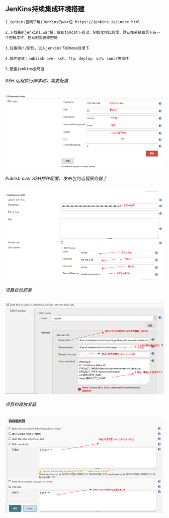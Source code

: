 ## JenKins持续集成环境搭建

	1.jenkins官网下载jJenKins的war包 https://jenkins.io/index.html

	2.下载最新jenkins.war包，放到tomcat下启动，初始化时比较慢，默认在系统目录下有一个密码文件，启动时需要改密码

	3.设置用户/密码，进入jenkins下的home目录下

	4.插件安装：publish over ssh、ftp、deploy、ssh、sonar等插件

	5.配置jenkins全局值

###### SSH 远程执行脚本时，需要配置

![ssh icon](ssh_host.png)

###### Publish over SSH插件配置，发布包到远程服务器上

![publish icon](Publish_SSH.png)

###### 项目自动部署

![build icon](build.png )

###### 项目构建触发器

![build_scm icom](build_scm.png)
